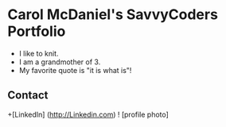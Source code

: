 
# Carol McDaniel's SavvyCoders Portfolio
+ I like to knit. 
+ I am a grandmother of 3. 
+ My favorite quote is "it is what is"!

## Contact
+[LinkedIn] (http://Linkedin.com)
! [profile photo]